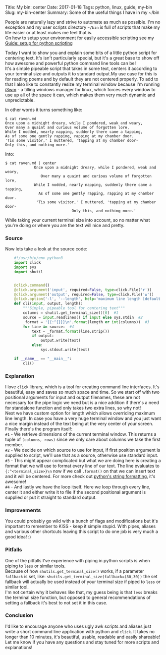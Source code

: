 Title: My bin: center
Date: 2017-01-18
Tags: python, linux, guide, my-bin
Slug: my-bin-center
Summary: Some of the useful things I have in my ~/bin

People are naturally lazy and strive to automate as much as possible. I'm no exception and my user scripts directory `~/bin` is full of scripts that make my life easier or at least makes me feel that is.   
On how to setup your environment for easily accessible scripting see my [Guide: setup for python scripting](/python-scripts.html)  

Today I want to show you and explain some bits of a little python script for centering text. It's isn't particularly special, but it's a great base to show off how awesome and powerful python command line tools can be!  
It's a simple pipeable script that takes in some text, centers it according to your terminal size and outputs it to standard output.My use case for this is for reading poems and by default they are not centered properly. To add to that I also like to constantly resize my terminal window because I'm running [i3wm](http://i3wm.org/) - a tilling windows manager for linux, which forces every window to use up all of the space it can, which makes them very much dynamic and unpredictable.

In other words it turns something like:

```
$ cat raven.md
Once upon a midnight dreary, while I pondered, weak and weary,
Over many a quaint and curious volume of forgotten lore,
While I nodded, nearly napping, suddenly there came a tapping,
As of some one gently rapping, rapping at my chamber door.
'Tis some visitor,' I muttered, 'tapping at my chamber door-
Only this, and nothing more.'
```

Into:

```
$ cat raven.md | center
             Once upon a midnight dreary, while I pondered, weak and weary,              
                Over many a quaint and curious volume of forgotten lore,                 
             While I nodded, nearly napping, suddenly there came a tapping,              
               As of some one gently rapping, rapping at my chamber door.                
              'Tis some visitor,' I muttered, 'tapping at my chamber door-               
                              Only this, and nothing more.'   
```

While taking your current terminal size into account, so no matter what you're doing or where you are the text will nice and pretty.   

### Source 

Now lets take a look at the source code:

```Python
    #!/usr/bin/env python3
    import click
    import sys
    import shutil


    @click.command()
    @click.argument('input', required=False, type=click.File('r'))
    @click.argument('output', required=False, type=click.File('w'))
    @click.option('-l', '--length', help='maximum line length [default:current terminal size]', type=click.INT)
    def cli(input, output, length):
        """Simple, pipeable tool for centering text"""
        columns = shutil.get_terminal_size()[0]  #1
        source = input.readlines() if input else sys.stdin  #2
        _format = '{{:^{}}}\n'.format(length or int(columns))  #3
        for line in source:  #4
            text = _format.format(line.strip())
            if output:
                output.write(text)
            else:
                sys.stdout.write(text)

    if __name__ == "__main__":
        cli()
```

### Explanation

I love `click` library, which is a tool for creating command line interfaces. It's beautiful, easy and saves so much space and time. So we start off with two positional arguments for input and output filenames, these are not necessary for the pipe logic we need but is a nice addition if there's a need for standalone function and only takes two extra lines, so why not!    
Next we have custom option for length which allows overriding maximum line length. In case you have a very huge terminal window and you just want a nice margin instead of the text being at the very center of your screen.
Finally there's the program itself:  
`#1` - We retrieve dimensions of the current terminal window. This returns a tuple of `(columns, rows)` since we only care about columns we take the first member.  
`#2` - We decide on which source to use for input, if first position argument is supplied to script, we'll use that as a source, otherwise use standard input.  
`#3` - This might appear complicated but what we are doing here is creating a format that we will use to format every line of our text. The line evaluates to `{:^<terminal_size>}\n` now if we call `.format()` on that we can insert text and it will be centered. For more check out [python's string formatting](https://docs.python.org/3.1/library/string.html#string-formatting), it's awesome!  
`#4` - And lastly we have the loop itself. Here we loop through every line, center it and either write it to file if the second positional argument is supplied or put it straight to standard output.  

### Improvements

You could probably go wild with a bunch of flags and modifications but it's important to remember to KISS - keep it simple stupid. With pipes, aliases and various other shortcuts leaving this script to do one job is very much a good idea! :) 

### Pitfalls

One of the pitfalls I've experience with piping in python scripts is when piping to `less` or similar tools.   
Because of how `shutils.get_terminal_size()` works, if a parameter `fallback` is set, like: `shutils.get_terminal_size(fallback=(80,30))` the set fallback will actually be used instead of your terminal size if piped to `less` or similar tool.  
I'm not certain why it behaves like that, my guess being is that `less` breaks the terminal size function, but opposed to general recommendations of setting a fallback it's best to not set it in this case.


### Conclusion 

I'd like to encourage anyone who uses ugly awk scripts and aliases just write a short command line application with python and `click`. It takes no longer than 10 minutes, it's beautiful, usable, readable and easily shareable!  
Let me know if you have any questions and stay tuned for more scripts and explanations!
